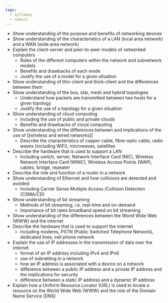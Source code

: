 ```yaml
---
tags:
  - syllabus
  - comsci
---
```


- Show understanding of the purpose and benefits of networking devices
- Show understanding of the characteristics of a LAN (local area network) and a WAN (wide area network)
- Explain the client-server and peer-to-peer models of networked computers
	- Roles of the different computers within the network and subnetwork models
	- Benefits and drawbacks of each mode
	- Justify the use of a model for a given situation
- Show understanding of thin-client and thick-client and the differences between them
- Show understanding of the bus, star, mesh and hybrid topologies
	- Understand how packets are transmitted between two hosts for a given topology
	- Justify the use of a topology for a given situation
- Show understanding of cloud computing
	- Including the use of public and private clouds
	- Benefits and drawbacks of cloud computing
- Show understanding of the differences between and implications of the use of [[wireless and wired networks]]
	- Describe the characteristics of copper cable, fibre-optic cable, radio waves (including WiFi), microwaves, satellites
- Describe the hardware that is used to support a LAN
	- Including switch, server, Network Interface Card (NIC), Wireless Network Interface Card (WNIC), Wireless Access Points (WAP), cables, bridge, repeater
- Describe the role and function of a router in a network
- Show understanding of Ethernet and how collisions are detected and avoided
	- Including Carrier Sense Multiple Access /Collision Detection (CSMA/CD)
- Show understanding of bit streaming
	- Methods of bit streaming, i.e. real-time and on-demand
	- Importance of bit rates broadband speed on bit streaming
- Show understanding of the differences between the World Wide Web (WWW) and the internet
- Describe the hardware that is used to support the internet
	- Including modems, PSTN (Public Switched Telephone Network), dedicated lines, cell phone network
- Explain the use of IP addresses in the transmission of data over the internet
	- format of an IP address including IPv4 and IPv6 
	- use of subnetting in a network 
	- how an IP address is associated with a device on a network 
	- difference between a public IP address and a private IP address and the implications for security
	- difference between a static IP address and a dynamic IP address
- Explain how a Uniform Resource Locator (URL) is used to locate a resource on the World Wide Web (WWW) and the role of the Domain Name Service (DNS)
